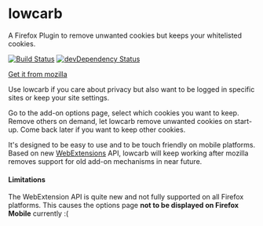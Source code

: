 # lowcarb

A Firefox Plugin to remove unwanted cookies but keeps your whitelisted cookies. 

[![Build Status](https://travis-ci.org/simomat/lowcarb.svg?branch=master)](https://travis-ci.org/simomat/lowcarb) [![devDependency Status](https://david-dm.org/simomat/firefox-addon-skeleton/dev-status.svg)](https://david-dm.org/simomat/firefox-addon-skeleton?type=dev)

[Get it from mozilla](https://addons.mozilla.org/en-US/firefox/addon/lowcarb/)

Use lowcarb if you care about privacy but also want to be logged in specific sites or keep your site settings.

Go to the add-on options page, select which cookies you want to keep. Remove others on demand, let lowcarb remove unwanted cookies on start-up. Come back later if you want to keep other cookies.

It's designed to be easy to use and to be touch friendly on mobile platforms.
Based on new [WebExtensions](https://developer.mozilla.org/en-US/Add-ons/WebExtensions) API, lowcarb will keep working after mozilla removes support for old add-on mechanisms in near future.

#### Limitations
The WebExtension API is quite new and not fully supported on all Firefox platforms. This causes the options page **not to be displayed on Firefox Mobile** currently :(

